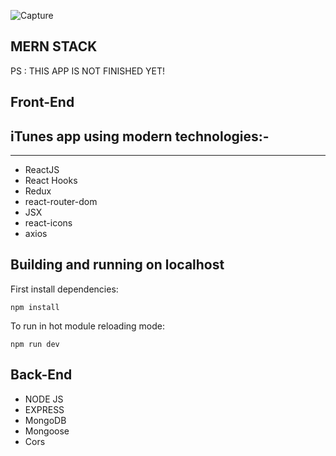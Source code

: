 ![Capture](https://user-images.githubusercontent.com/92211841/153575545-a5c55720-6287-4a51-84f7-3708088f0035.png)

## MERN STACK
PS : THIS APP IS NOT FINISHED YET!
## Front-End

## iTunes app using modern technologies:-

---

- ReactJS
- React Hooks
- Redux
- react-router-dom
- JSX
- react-icons
- axios

## Building and running on localhost

First install dependencies:

```
npm install
```

To run in hot module reloading mode:

```
npm run dev
```


## Back-End 

- NODE JS 
- EXPRESS
- MongoDB 
- Mongoose
- Cors


